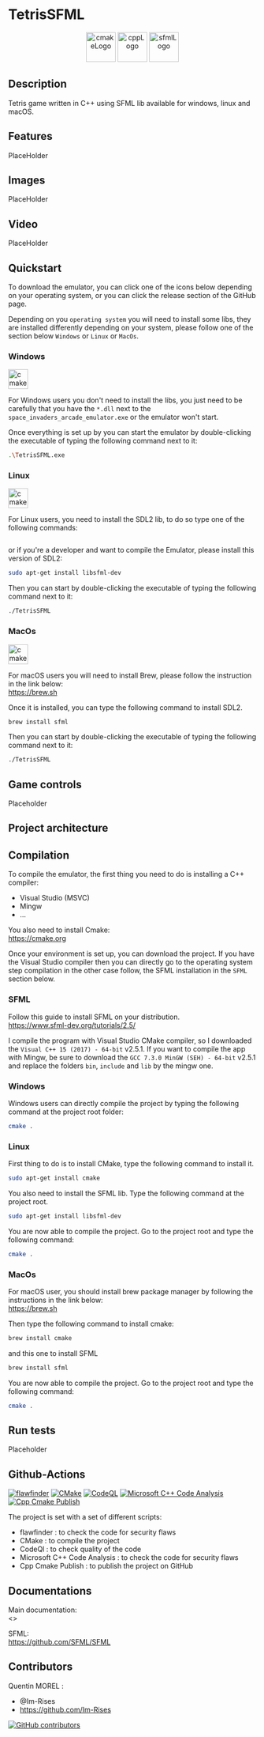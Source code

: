 # TetrisSFML

<p align="center">
      <img src="https://user-images.githubusercontent.com/59691442/183268126-b3d19e66-8f2d-463a-805e-ae6ef7cc6c01.png" alt="cmakeLogo" style="height:60px;"/>
      <img src="https://img.shields.io/badge/C%2B%2B-00599C?style=for-the-badge&logo=c%2B%2B&logoColor=white" alt="cppLogo" style="height:60px;"/>
      <img src="https://user-images.githubusercontent.com/59691442/183268128-6f1a7773-a77c-4635-9a61-daa72c023915.png" alt="sfmlLogo" style="height:60px;"/>
</p>

## Description

Tetris game written in C++ using SFML lib available for windows, linux and macOS.

## Features

PlaceHolder
<!--
- Audio
- Window resizing without image deformation
- Window full screen
- All main 5 types of cartridge are implemented (a big variety of games can be played)
- cross-platform (WWindows, Linux, MacOs)
-->

## Images

PlaceHolder

## Video

PlaceHolder

## Quickstart

To download the emulator, you can click one of the icons below depending on your operating system, or you can click the
release section of the GitHub page.

Depending on you `operating system` you will need to install some libs, they are installed differently depending on your
system, please follow one of the section below `Windows` or `Linux` or `MacOs`.

### Windows

<a href="https://github.com/Im-Rises/TetrisSFML/releases/latest"><img src="https://img.shields.io/badge/Windows-0078D6?style=for-the-badge&logo=windows&logoColor=white" alt="cmakeLogo" style="height:40px;"/></a>

For Windows users you don't need to install the libs, you just need to be carefully that you have the
`*.dll` next to the `space_invaders_arcade_emulator.exe` or the emulator won't start.

Once everything is set up by you can start the emulator by double-clicking the executable of typing the following
command next to it:

```bash
.\TetrisSFML.exe
```

### Linux

<a href="https://github.com/Im-Rises/TetrisSFML/releases/latest"><img src="https://img.shields.io/badge/Linux-FCC624?style=for-the-badge&logo=linux&logoColor=black" alt="cmakeLogo" style="height:40px;"/></a>

For Linux users, you need to install the SDL2 lib, to do so type one of the following commands:

```bash

```

or if you're a developer and want to compile the Emulator, please install this version of SDL2:

```bash
sudo apt-get install libsfml-dev
```

Then you can start by double-clicking the executable of typing the following command next to it:

```bash
./TetrisSFML
```

### MacOs

<a href="https://github.com/Im-Rises/TetrisSFML/releases/latest"><img src="https://img.shields.io/badge/mac%20os-000000?style=for-the-badge&logo=apple&logoColor=white" alt="cmakeLogo" style="height:40px;"/></a>

For macOS users you will need to install Brew, please follow the instruction in the link below:  
<https://brew.sh>

Once it is installed, you can type the following command to install SDL2.

```bash
brew install sfml
```

Then you can start by double-clicking the executable of typing the following command next to it:

```bash
./TetrisSFML
```

## Game controls

Placeholder

## Project architecture

<!--
~~~
project-revision
├── dataset
|  ├── test
|  ├── train
├── docs
├── misc
|   ├── dataset
|   ├── resize.py
├── src
|   ├── denoise
|   |   |── __init__.py
|   |   |── denoise.py
|   |   |── errors.py
|   ├── noise
|   |   |── __init__.py
|   |   |── errors.py
|   |   |── noise.py
|   ├── results
|   ├── cobra.py
|   ├── cobramachine.py
|   ├── denoise.py
|   ├── helper.py
|   ├── main.py
|   ├── req.txt
├── README.md
├── guidelines.md
├── proposal.md
~~~
-->

## Compilation

To compile the emulator, the first thing you need to do is installing a C++ compiler:
- Visual Studio (MSVC)
- Mingw
- ...

You also need to install Cmake:  
<https://cmake.org>

Once your environment is set up, you can download the project. If you have the Visual Studio compiler then you 
can directly go to the operating system step compilation in the other case follow, the SFML installation in 
the `SFML` section below.

### SFML

Follow this guide to install SFML on your distribution.  
<https://www.sfml-dev.org/tutorials/2.5/>

I compile the program with Visual Studio CMake compiler, so I downloaded the `Visual C++ 15 (2017) - 64-bit` v2.5.1.
If you want to compile the app with Mingw, be sure to download the `GCC 7.3.0 MinGW (SEH) - 64-bit` v2.5.1 and replace
the folders `bin`, `include` and `lib` by the mingw one.

### Windows

Windows users can directly compile the project by typing the following command at the project root folder:

```bash
cmake .
```

### Linux

First thing to do is to install CMake, type the following command to install it.

```bash
sudo apt-get install cmake
```

You also need to install the SFML lib. Type the following command at the project root.

```bash
sudo apt-get install libsfml-dev
```

You are now able to compile the project. Go to the project root and type the following command:

```bash
cmake .
```

### MacOs

For macOS user, you should install brew package manager by following the instructions in the link below:  
<https://brew.sh>

Then type the following command to install cmake:

```bash
brew install cmake
```

and this one to install SFML

```bash
brew install sfml
```

You are now able to compile the project. Go to the project root and type the following command:

```bash
cmake .
```

## Run tests

Placeholder
<!--
The CPU good behaviour has been tested with the `nestests.nes` test rom that you can find in the test_roms folder.

A CMake test is set up to directly test the program. You can find it in the `test`folder and start it by typing the command below at the project root folder.

```bash
ctest
```
-->

## Github-Actions

[![flawfinder](https://github.com/Im-Rises/TetrisSFML/actions/workflows/flawfinder.yml/badge.svg?branch=main)](https://github.com/Im-Rises/TetrisSFML/actions/workflows/flawfinder.yml)
[![CMake](https://github.com/Im-Rises/TetrisSFML/actions/workflows/cmake.yml/badge.svg?branch=main)](https://github.com/Im-Rises/TetrisSFML/actions/workflows/cmake.yml)
[![CodeQL](https://github.com/Im-Rises/TetrisSFML/actions/workflows/codeql.yml/badge.svg?branch=main)](https://github.com/Im-Rises/TetrisSFML/actions/workflows/codeql.yml)
[![Microsoft C++ Code Analysis](https://github.com/Im-Rises/TetrisSFML/actions/workflows/msvc.yml/badge.svg?branch=main)](https://github.com/Im-Rises/TetrisSFML/actions/workflows/msvc.yml)
[![Cpp Cmake Publish](https://github.com/Im-Rises/TetrisSFML/actions/workflows/cpp-cmake-publish.yml/badge.svg?branch=main)](https://github.com/Im-Rises/TetrisSFML/actions/workflows/cpp-cmake-publish.yml)

The project is set with a set of different scripts:

- flawfinder : to check the code for security flaws
- CMake : to compile the project
- CodeQl : to check quality of the code
- Microsoft C++ Code Analysis : to check the code for security flaws
- Cpp Cmake Publish : to publish the project on GitHub

## Documentations

Main documentation:  
<>

SFML:  
<https://github.com/SFML/SFML>  

## Contributors

Quentin MOREL :

- @Im-Rises
- <https://github.com/Im-Rises>

[![GitHub contributors](https://contrib.rocks/image?repo=Im-Rises/TetrisSFML)](https://github.com/Im-Rises/TetrisSFML/graphs/contributors)
